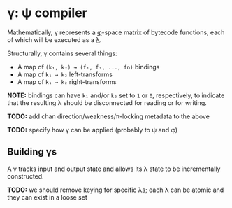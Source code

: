 # γ: ψ compiler
Mathematically, γ represents a [φ](phi.md)-space matrix of bytecode functions, each of which will be executed as a [λ](lambda.md).

Structurally, γ contains several things:

+ A map of `(k₁, k₂) → (f₁, f₂, ..., fn)` bindings
+ A map of `k₁ → k₂` left-transforms
+ A map of `k₁ → k₂` right-transforms

**NOTE:** bindings can have `k₁` and/or `k₂` set to `1` or `0`, respectively, to indicate that the resulting λ should be disconnected for reading or for writing.

**TODO:** add chan direction/weakness/π-locking metadata to the above

**TODO:** specify how γ can be applied (probably to ψ and φ)


## Building γs
A γ tracks input and output state and allows its λ state to be incrementally constructed.

**TODO:** we should remove keying for specific λs; each λ can be atomic and they can exist in a loose set
